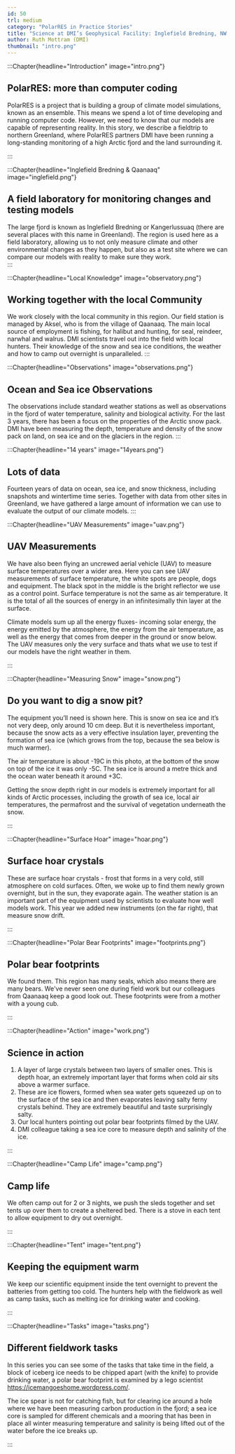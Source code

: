 ```yaml
---
id: 50
trl: medium
category: "PolarRES in Practice Stories"
title: "Science at DMI’s Geophysical Facility: Inglefield Bredning, NW Greenland"
author: Ruth Mottram (DMI)
thumbnail: "intro.png"
---
```


:::Chapter{headline="Introduction" image="intro.png"}
## PolarRES: more than computer coding
PolarRES is a project that is building a group of climate model simulations, known as an ensemble. This means we spend a lot of time developing and running computer code. However, we need to know that our models are capable of representing reality. In this story, we describe a fieldtrip to northern Greenland, where PolarRES partners DMI have been running a long-standing monitoring of a high Arctic fjord and the land surrounding it. 

:::

:::Chapter{headline="Inglefield Bredning & Qaanaaq" image="inglefield.png"}
## A field laboratory for monitoring changes and testing models
The large fjord is known as Inglefield Bredning or Kangerlussuaq (there are several places with this name in Greenland). The region is used here as a field laboratory, allowing us to not only measure climate and other environmental changes as they happen, but also as a test site where we can compare our models with reality to make sure they work.  
:::

:::Chapter{headline="Local Knowledge" image="observatory.png"}
## Working together with the local Community

We work closely with the local community in this region. Our field station is managed by Aksel, who is from the village of Qaanaaq. The main local source of employment is fishing, for halibut and hunting, for seal, reindeer, narwhal and walrus. DMI scientists travel out into the field with local hunters. Their knowledge of the snow and sea ice conditions, the weather and how to camp out overnight is unparalleled.
:::

:::Chapter{headline="Observations" image="observations.png"}
## Ocean and Sea ice Observations
The observations include standard weather stations as well as observations in the fjord of water temperature, salinity and biological activity. For the last 3 years, there has been a focus on the properties of the Arctic snow pack. DMI have been measuring the depth, temperature and density of the snow pack on land, on sea ice and on the glaciers in the region. 
:::


:::Chapter{headline="14 years" image="14years.png"}
## Lots of data
Fourteen years of data on ocean, sea ice, and snow thickness, including snapshots and wintertime time series. Together with data from other sites in Greenland, we have gathered a large amount of information we can use to evaluate the output of our climate models.
:::


<!-- Section six -->

:::Chapter{headline="UAV Measurements" image="uav.png"}

## UAV Measurements

We have also been flying an uncrewed aerial vehicle (UAV) to measure surface temperatures over a wider area. Here you can see UAV measurements of surface temperature, the white spots are people, dogs and equipment. The black spot in the middle is the bright reflector we use as a control point. Surface temperature is not the same as air temperature. It is the total of all the sources of energy in an infinitesimally thin layer at the surface. 

Climate models sum up all the energy fluxes- incoming solar energy, the energy emitted by the atmosphere, the energy from the air temperature, as well as the energy that comes from deeper in the ground or snow below. The UAV measures only the very surface and thats what we use to test if our models have the right weather in them.

:::

<!-- Section seven -->

:::Chapter{headline="Measuring Snow" image="snow.png"}

## Do you want to dig a snow pit? 

The equipment you’ll need is shown here. This is snow on sea ice and it’s not very deep, only around 10 cm deep. But it is nevertheless important, because the snow acts as a very effective insulation layer, preventing the formation of sea ice (which grows from the top, because the sea below is much warmer). 

The air temperature is about -19C in this photo, at the bottom of the snow on top of the ice it was only -5C. The sea ice is around a metre thick and the ocean water beneath it around +3C. 

Getting the snow depth right in our models is extremely important for all kinds of Arctic processes, including the growth of sea ice, local air temperatures, the permafrost and the survival of vegetation underneath the snow.

:::

<!-- Section eight -->

:::Chapter{headline="Surface Hoar" image="hoar.png"}

## Surface hoar crystals

These are surface hoar crystals - frost that forms in a very cold, still atmosphere on cold surfaces. Often, we woke up to find them newly grown overnight, but in the sun, they evaporate again. The weather station is an important part of the equipment used by scientists to evaluate how well models work. This year we added new instruments (on the far right), that measure snow drift.


:::

<!-- Section eleven -->

:::Chapter{headline="Polar Bear Footprints" image="footprints.png"}

## Polar bear footprints 

We found them.
This region has many seals, which also means there are many bears. We've never seen one during field work but our colleagues from Qaanaaq keep a good look out. These footprints were from a mother with a young cub. 


:::

<!-- Section ten -->

:::Chapter{headline="Action" image="work.png"}

## Science in action 

1. A layer of large crystals between two layers of smaller ones. This is depth hoar, an extremely important layer that forms when cold air sits above a warmer surface. 
2. These are ice flowers, formed when sea water gets squeezed up on to the surface of the sea ice and then evaporates leaving salty ferny crystals behind. They are extremely beautiful and taste surprisingly salty. 
3. Our local hunters pointing out polar bear footprints filmed by the UAV.
4. DMI colleague taking a sea ice core to measure depth and salinity of the ice. 


:::

<!-- Section eleven -->

:::Chapter{headline="Camp Life" image="camp.png"}

## Camp life 

We often camp out for 2 or 3 nights, we push the sleds together and set tents up over them to create a sheltered bed. There is a stove in each tent to allow equipment to dry out overnight.


:::

<!-- Section twelve -->

:::Chapter{headline="Tent" image="tent.png"}

## Keeping the equipment warm 

We keep our scientific equipment inside the tent overnight to prevent the batteries from getting too cold. The hunters help with the fieldwork as well as camp tasks, such as melting ice for drinking water and cooking.



:::

<!-- Section thirteen -->

:::Chapter{headline="Tasks" image="tasks.png"}

## Different fieldwork tasks  

In this series you can see some of the tasks that take time in the field, a block of iceberg ice needs to be chipped apart (with the knife) to provide drinking water, a polar bear footprint is examined by a lego scientist <https://icemangoeshome.wordpress.com/>.

The ice spear is not for catching fish, but for clearing ice around a hole where we have been measuring carbon production in the fjord; a sea ice core is sampled for different chemicals and a mooring that has been in place all winter measuring temperature and salinity is being lifted out of the water before the ice breaks up.  

:::
